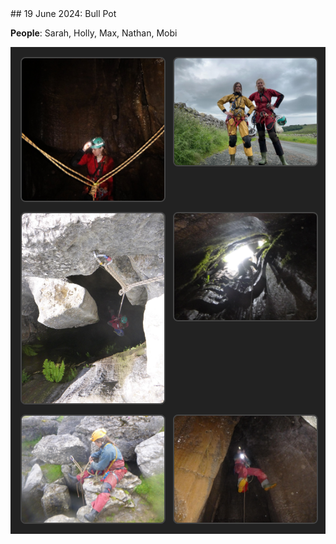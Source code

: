 <link rel="stylesheet" href="styles.css">
## 19 June 2024: Bull Pot

**People**: Sarah, Holly, Max, Nathan, Mobi

<div class="image-grid">
    <img src="images/bull1.jpg" alt="Description">
    <img src="images/bull2.jpeg" alt="Description">
    <img src="images/bull3.jpeg" alt="Description">
    <img src="images/1733449617136.jpeg" alt="Description">
    <img src="images/1733449617158.jpeg" alt="Description">
    <img src="images/1733449617181.jpeg" alt="Description">
</div>

<style>
.image-grid {
    display: grid;
    grid-template-columns: repeat(auto-fit, minmax(200px, 1fr)); /* Adjust columns dynamically */
    gap: 16px; /* Space between images */
    padding: 16px; /* Space around the grid */
    background-color: #222; /* Optional: dark theme background */
}

.image-grid img {
    width: 100%; /* Make images fill their grid cells */
    height: auto; /* Maintain aspect ratio */
    border-radius: 8px; /* Optional: rounded corners */
    border: 2px solid #444; /* Optional: subtle border for images */
}
</style>








